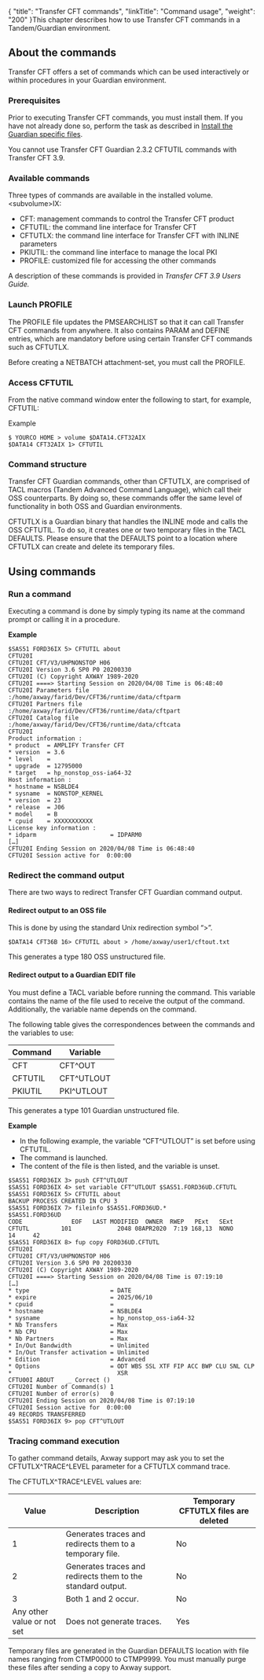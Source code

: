 {
    "title": "Transfer CFT commands",
    "linkTitle": "Command usage",
    "weight": "200"
}This chapter describes how to use Transfer CFT commands in a Tandem/Guardian environment.

## About the commands

Transfer CFT offers a set of commands which can be used interactively or within procedures in your Guardian environment.

### Prerequisites

Prior to executing Transfer CFT commands, you must install them. If you have not already done so, perform the task as described in <a href="#Install" class="MCXref xref">Install the Guardian specific files</a>.

You cannot use Transfer CFT Guardian 2.3.2 CFTUTIL commands with Transfer CFT <span class="mc-variable Primary.Transfer_CFT version_long variable">3.9</span>.

### Available commands

Three types of commands are available in the installed volume.&lt;subvolume>IX:

-   CFT: management commands to control the Transfer CFT product
-   CFTUTIL: the command line interface for Transfer CFT
-   CFTUTLX: the command line interface for Transfer CFT with INLINE parameters
-   PKIUTIL: the command line interface to manage the local PKI
-   PROFILE: customized file for accessing the other commands

A description of these commands is provided in *Transfer CFT <span class="mc-variable Primary.Transfer_CFT version_long variable">3.9</span> Users Guide.*

### Launch PROFILE

The PROFILE file updates the PMSEARCHLIST so that it can call Transfer CFT commands from anywhere. It also contains PARAM and DEFINE entries, which are mandatory before using certain Transfer CFT commands such as CFTUTLX.

Before creating a NETBATCH attachment-set, you must call the PROFILE.

### Access CFTUTIL

From the native command window enter the following to start, for example, CFTUTIL:

Example



    $ YOURCO HOME > volume $DATA14.CFT32AIX
    $DATA14 CFT32AIX 1> CFTUTIL

### Command structure

Transfer CFT Guardian commands, other than CFTUTLX, are comprised of TACL macros (Tandem Advanced Command Language), which call their OSS counterparts. By doing so, these commands offer the same level of functionality in both OSS and Guardian environments.

CFTUTLX is a Guardian binary that handles the INLINE mode and calls the OSS CFTUTIL. To do so, it creates one or two temporary files in the TACL DEFAULTS. Please ensure that the DEFAULTS point to a location where CFTUTLX can create and delete its temporary files.

## Using commands

### Run a command

Executing a command is done by simply typing its name at the command prompt or calling it in a procedure.

**Example**



    $SAS51 FORD36IX 5> CFTUTIL about
    CFTU20I
    CFTU20I CFT/V3/UHPNONSTOP H06
    CFTU20I Version 3.6 SP0 P0 20200330
    CFTU20I (C) Copyright AXWAY 1989-2020
    CFTU20I ====> Starting Session on 2020/04/08 Time is 06:48:40
    CFTU20I Parameters file    :/home/axway/farid/Dev/CFT36/runtime/data/cftparm
    CFTU20I Partners file      :/home/axway/farid/Dev/CFT36/runtime/data/cftpart
    CFTU20I Catalog file       :/home/axway/farid/Dev/CFT36/runtime/data/cftcata
    CFTU20I
    Product information :
    * product  = AMPLIFY Transfer CFT
    * version  = 3.6
    * level    =
    * upgrade  = 12795000
    * target   = hp_nonstop_oss-ia64-32
    Host information :
    * hostname = NSBLDE4
    * sysname  = NONSTOP_KERNEL
    * version  = 23
    * release  = J06
    * model    = B
    * cpuid    = XXXXXXXXXXX
    License key information :
    * idparm                     = IDPARM0
    […]
    CFTU20I Ending Session on 2020/04/08 Time is 06:48:40
    CFTU20I Session active for  0:00:00

### Redirect the command output

There are two ways to redirect Transfer CFT Guardian command output.

#### Redirect output to an OSS file

This is done by using the standard Unix redirection symbol “>”.


    $DATA14 CFT36B 16> CFTUTIL about > /home/axway/user1/cftout.txt

This generates a type 180 OSS unstructured file.

#### Redirect output to a Guardian EDIT file

You must define a TACL variable before running the command. This variable contains the name of the file used to receive the output of the command. Additionally, the variable name depends on the command.

The following table gives the correspondences between the commands and the variables to use:

<table>
   <thead>
      <tr>
<th class="TableStyle-SynchTableStyle_interop-HeadE-Column1-Header1">Command         </th>
<th class="TableStyle-SynchTableStyle_interop-HeadD-Column1-Header1">Variable         </th>
      </tr>
   </thead>
   <tbody>
      <tr>
         <td>CFT         </td>
         <td>CFT^OUT         </td>
      </tr>
      <tr>
         <td>CFTUTIL         </td>
         <td>CFT^UTLOUT         </td>
      </tr>
      <tr>
         <td>PKIUTIL         </td>
         <td>PKI^UTLOUT         </td>
      </tr>
   </tbody>
</table>

This generates a type 101 Guardian unstructured file.

**Example**

-   In the following example, the variable “CFT^UTLOUT” is set before using CFTUTIL.
-   The command is launched.
-   The content of the file is then listed, and the variable is unset.

<!-- -->



    $SAS51 FORD36IX 3> push CFT^UTLOUT
    $SAS51 FORD36IX 4> set variable CFT^UTLOUT $SAS51.FORD36UD.CFTUTL
    $SAS51 FORD36IX 5> CFTUTIL about
    BACKUP PROCESS CREATED IN CPU 3
    $SAS51 FORD36IX 7> fileinfo $SAS51.FORD36UD.*
    $SAS51.FORD36UD
    CODE              EOF   LAST MODIFIED  OWNER  RWEP   PExt   SExt
    CFTUTL         101             2048 08APR2020  7:19 168,13  NONO     14     42
    $SAS51 FORD36IX 8> fup copy FORD36UD.CFTUTL
    CFTU20I
    CFTU20I CFT/V3/UHPNONSTOP H06
    CFTU20I Version 3.6 SP0 P0 20200330
    CFTU20I (C) Copyright AXWAY 1989-2020
    CFTU20I ====> Starting Session on 2020/04/08 Time is 07:19:10
    […]
    * type                       = DATE
    * expire                     = 2025/06/10
    * cpuid                      =
    * hostname                   = NSBLDE4
    * sysname                    = hp_nonstop_oss-ia64-32
    * Nb Transfers               = Max
    * Nb CPU                     = Max
    * Nb Partners                = Max
    * In/Out Bandwidth           = Unlimited
    * In/Out Transfer activation = Unlimited
    * Edition                    = Advanced
    * Options                    = ODT WBS SSL XTF FIP ACC BWP CLU SNL CLP
    *                              XSR
    CFTU00I ABOUT    _ Correct ()
    CFTU20I Number of Command(s) 1
    CFTU20I Number of error(s)   0
    CFTU20I Ending Session on 2020/04/08 Time is 07:19:10
    CFTU20I Session active for  0:00:00
    49 RECORDS TRANSFERRED
    $SAS51 FORD36IX 9> pop CFT^UTLOUT

### Tracing command execution

To gather command details, Axway support may ask you to set the <span class="code">CFTUTLX^TRACE^LEVEL</span> parameter for a <span class="code">CFTUTLX </span>command trace.

The <span class="code">CFTUTLX^TRACE^LEVEL</span> values are:

<table>
   <thead>
      <tr>
<th class="TableStyle-SynchTableStyle_interop-HeadE-Column1-Header1">Value         </th>
<th class="TableStyle-SynchTableStyle_interop-HeadE-Column1-Header1">Description         </th>
<th style="text-align: center;" class="TableStyle-SynchTableStyle_interop-HeadD-Column1-Header1">Temporary CFTUTLX files are deleted         </th>
      </tr>
   </thead>
   <tbody>
      <tr>
         <td>1         </td>
         <td>Generates traces and redirects them to a temporary file.         </td>
         <td>No         </td>
      </tr>
      <tr>
         <td>2         </td>
         <td>Generates traces and redirects them to the standard output.         </td>
         <td>No         </td>
      </tr>
      <tr>
         <td>3         </td>
         <td>Both 1 and 2 occur.         </td>
         <td>No         </td>
      </tr>
      <tr>
         <td>Any other value or not set         </td>
         <td>Does not generate traces.         </td>
         <td>Yes         </td>
      </tr>
   </tbody>
</table>

Temporary files are generated in the Guardian DEFAULTS location with file names ranging from CTMP0000 to CTMP9999. You must manually purge these files after sending a copy to Axway support.
